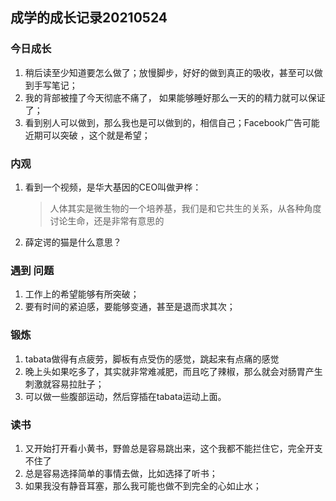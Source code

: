 ## 成学的成长记录20210524

### 今日成长

1. 稍后读至少知道要怎么做了；放慢脚步，好好的做到真正的吸收，甚至可以做到手写笔记；
2. 我的背部被撞了今天彻底不痛了， 如果能够睡好那么一天的的精力就可以保证了；
3. 看到别人可以做到，那么我也是可以做到的，相信自己；Facebook广告可能近期可以突破 ，这个就是希望；

### 内观

1. 看到一个视频，是华大基因的CEO叫做尹桦：

   > 人体其实是微生物的一个培养基，我们是和它共生的关系，从各种角度讨论生命，还是非常有意思的

2. 薛定谔的猫是什么意思？

### 遇到 问题

1. 工作上的希望能够有所突破；
2. 要有时间的紧迫感，要能够变通，甚至是退而求其次；

### 锻炼

1. tabata做得有点疲劳，脚板有点受伤的感觉，跳起来有点痛的感觉
2. 晚上头如果吃多了，其实就非常难减肥，而且吃了辣椒，那么就会对肠胃产生刺激就容易拉肚子；
3. 可以做一些腹部运动，然后穿插在tabata运动上面。

### 读书

1. 又开始打开看小黄书，野兽总是容易跳出来，这个我都不能拦住它，完全开支不住了
2. 总是容易选择简单的事情去做，比如选择了听书；
3. 如果我没有静音耳塞，那么我可能也做不到完全的心如止水；